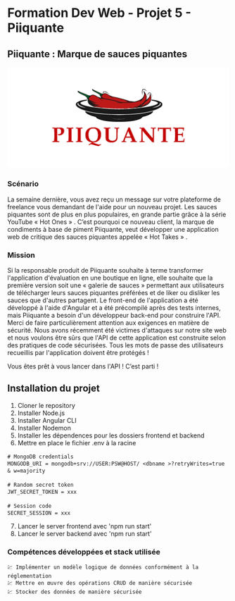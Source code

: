 # Formation Dev Web - Projet 5 - Piiquante

## Piiquante : Marque de sauces piquantes
<p align="center">
  <img src="./logo_piiquante.png" />
</p>

### Scénario

La semaine dernière, vous avez reçu un message sur votre plateforme de freelance vous demandant de l'aide pour un nouveau projet. Les sauces piquantes sont de plus en plus populaires, en grande partie grâce à la série YouTube « Hot Ones » . C’est pourquoi ce nouveau client, la marque de condiments à base de piment Piiquante, veut développer une application web de critique des sauces piquantes appelée « Hot Takes » .


### Mission
Si la responsable produit de Piiquante souhaite à terme transformer l'application d'évaluation en une boutique en ligne, elle souhaite que la première version soit une « galerie de sauces » permettant aux utilisateurs de télécharger leurs sauces piquantes préférées et de liker ou disliker les sauces que d'autres partagent. Le front-end de l'application a été développé à l'aide d'Angular et a été précompilé après des tests internes, mais Piiquante a besoin d'un développeur back-end pour construire l'API.
Merci de faire particulièrement attention aux exigences en matière de sécurité. Nous avons récemment été victimes d'attaques sur notre site web et nous voulons être sûrs que l'API de cette application est construite selon des pratiques de code sécurisées. Tous les mots de passe des utilisateurs recueillis par l'application doivent être protégés !

Vous êtes prêt à vous lancer dans l'API ! C’est parti !

## Installation du projet
1. Cloner le repository
2. Installer Node.js
3. Installer Angular CLI
4. Installer Nodemon
5. Installer les dépendences pour les dossiers frontend et backend
6. Mettre en place le fichier .env à la racine

````text
# MongoDB credentials
MONGODB_URI = mongodb+srv://USER:PSW@HOST/ <dbname >?retryWrites=true & w=majority

# Random secret token
JWT_SECRET_TOKEN = xxx

# Session code
SECRET_SESSION = xxx
````

7. Lancer le server frontend avec 'npm run start'
8. Lancer le server backend avec 'npm run start'

### Compétences développées et stack utilisée

    💹 Implémenter un modèle logique de données conformément à la réglementation
    💹 Mettre en œuvre des opérations CRUD de manière sécurisée
    💹 Stocker des données de manière sécurisée
